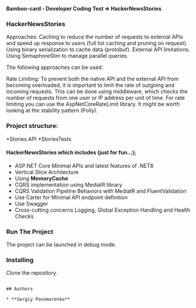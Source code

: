 **Bamboo-card - Developer Coding Test => HackerNewsStories**


### HackerNewsStories 
Approaches:
Caching to reduce the number of requests to external APIs and speed up response to users (full list caching and pruning on request).
Using binary serialization to cache data (protobuf).
External API limitations. Using SemaphoreSlim to manage parallel queries.

The following approaches can be used:

Rate Limiting: To prevent both the native API and the external API from becoming overloaded, it is important to limit the rate of outgoing and incoming requests. This can be done using middleware, which checks the number of requests from one user or IP address per unit of time.
For rate limiting you can use the AspNetCoreRateLimit library.
It might be worth looking at the stability pattern (Polly).

### Project structure:
*Stories.API
*StoriesTests


#### HackerNewsStories which includes (just for fun...); 
* ASP.NET Core Minimal APIs and latest features of .NET8 
* Vertical Slice Architecture
* Using **MemoryCache**
* CQRS implementation using MediatR library
* CQRS Validation Pipeline Behaviors with MediatR and FluentValidation
* Use Carter for Minimal API endpoint definition
* Use Swagger
* Cross-cutting concerns Logging, Global Exception Handling and Health Checks

  
### Run The Project
The project can be launched in debug mode.

### Installing
Clone the repository.

```

## Authors

* **Sergiy Ponomarenko** 

